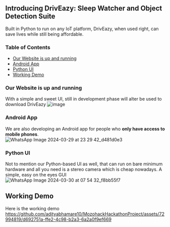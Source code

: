 ## Introducing **DrivEazy**: Sleep Watcher and Object Detection Suite

Built in Python to run on any IoT platform, DrivEazy, when used right, can save lives while still being affordable.

### Table of Contents
- [Our Website is up and running](#our-website-is-up-and-running)
- [Android App](#android-app)
- [Python UI](#python-ui)
- [Working Demo](#working-demo)

### Our Website is up and running
With a simple and sweet UI, still in development phase will alter be used to download DrivEazy
![image](https://github.com/adityabhamare10/MozohackHackathonProject/assets/72994819/97783261-66d6-4523-9fb0-d2f098760dcb)


### Android App
We are also developing an Android app for people who **only have access to mobile phones**.  
![WhatsApp Image 2024-03-29 at 23 29 42_d481d0e3](https://github.com/adityabhamare10/MozohackHackathonProject/assets/72994819/ee996083-b586-41f7-a4b6-7aaf6c53ff24)

### Python UI
Not to mention our Python-based UI as well, that can run on bare minimum hardware and all you need is a stereo camera which is cheap nowadays. A simple, easy on the eyes GUI  
![WhatsApp Image 2024-03-30 at 07 54 32_f8bb55f7](https://github.com/adityabhamare10/MozohackHackathonProject/assets/72994819/13833b8d-8e71-4795-bd08-a5c8416f216d)


## Working Demo
Here is the working demo  
https://github.com/adityabhamare10/MozohackHackathonProject/assets/72994819/d692751a-ffe2-4c98-b2a3-6a2a0f9ef669


